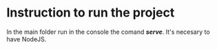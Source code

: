 # Instruction to run the project

In the main folder run in the console the comand <strong><i>serve</i></strong>. It's necesary to have NodeJS.
